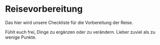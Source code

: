 # Reisevorbereitung

Das hier wird unsere Checkliste für die Vorbereitung der Reise.

Fühlt euch frei, Dinge zu ergänzen oder zu verändern. Lieber zuviel als zu wenige Punkte.
